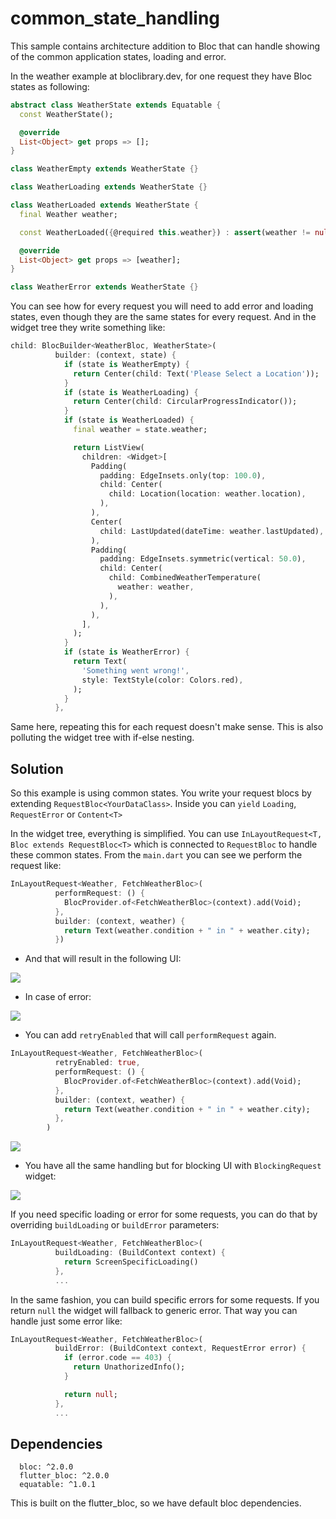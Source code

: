 # common_state_handling

This sample contains architecture addition to Bloc that can handle showing of the common application states, loading and error.

In the weather example at bloclibrary.dev, for one request they have Bloc states as following:

```dart
abstract class WeatherState extends Equatable {
  const WeatherState();

  @override
  List<Object> get props => [];
}

class WeatherEmpty extends WeatherState {}

class WeatherLoading extends WeatherState {}

class WeatherLoaded extends WeatherState {
  final Weather weather;

  const WeatherLoaded({@required this.weather}) : assert(weather != null);

  @override
  List<Object> get props => [weather];
}

class WeatherError extends WeatherState {}

```

You can see how for every request you will need to add error and loading states, even though they are the same states for every request. And in the widget tree they write something like:

```dart
child: BlocBuilder<WeatherBloc, WeatherState>(
          builder: (context, state) {
            if (state is WeatherEmpty) {
              return Center(child: Text('Please Select a Location'));
            }
            if (state is WeatherLoading) {
              return Center(child: CircularProgressIndicator());
            }
            if (state is WeatherLoaded) {
              final weather = state.weather;

              return ListView(
                children: <Widget>[
                  Padding(
                    padding: EdgeInsets.only(top: 100.0),
                    child: Center(
                      child: Location(location: weather.location),
                    ),
                  ),
                  Center(
                    child: LastUpdated(dateTime: weather.lastUpdated),
                  ),
                  Padding(
                    padding: EdgeInsets.symmetric(vertical: 50.0),
                    child: Center(
                      child: CombinedWeatherTemperature(
                        weather: weather,
                      ),
                    ),
                  ),
                ],
              );
            }
            if (state is WeatherError) {
              return Text(
                'Something went wrong!',
                style: TextStyle(color: Colors.red),
              );
            }
          },
```

Same here, repeating this for each request doesn't make sense. This is also polluting the widget tree with if-else nesting.

## Solution

So this example is using common states. You write your request blocs by extending `RequestBloc<YourDataClass>`. Inside you can `yield` `Loading`, `RequestError` or `Content<T>`

In the widget tree, everything is simplified. You can use `InLayoutRequest<T, Bloc extends RequestBloc<T>` which is connected to `RequestBloc` to handle these common states. From the `main.dart` you can see we perform the request like:

```dart
InLayoutRequest<Weather, FetchWeatherBloc>(
          performRequest: () {
            BlocProvider.of<FetchWeatherBloc>(context).add(Void);
          },
          builder: (context, weather) {
            return Text(weather.condition + " in " + weather.city);
          })
```

- And that will result in the following UI:

![](https://media.giphy.com/media/gKxpPQ5JTQsA2yaO9u/giphy.gif)

- In case of error:

![](https://media.giphy.com/media/ZB8LuAr67ViaubCPUx/giphy.gif)

- You can add `retryEnabled` that will call `performRequest` again.

```dart
InLayoutRequest<Weather, FetchWeatherBloc>(
          retryEnabled: true,
          performRequest: () {
            BlocProvider.of<FetchWeatherBloc>(context).add(Void);
          },
          builder: (context, weather) {
            return Text(weather.condition + " in " + weather.city);
          },
        )
```

![](https://media.giphy.com/media/TH6HWYxZiOPdpYUEvO/giphy.gif)

- You have all the same handling but for blocking UI with `BlockingRequest` widget:

![](https://media.giphy.com/media/eKsrN1VnvtBV2oPjKh/giphy.gif)


If you need specific loading or error for some requests, you can do that by overriding `buildLoading` or `buildError` parameters:

```dart
InLayoutRequest<Weather, FetchWeatherBloc>(
          buildLoading: (BuildContext context) {
            return ScreenSpecificLoading()
          },
          ...
```

In the same fashion, you can build specific errors for some requests. If you return `null` the widget will fallback to generic error. That way you can handle just some error like:

```dart
InLayoutRequest<Weather, FetchWeatherBloc>(
          buildError: (BuildContext context, RequestError error) {
            if (error.code == 403) {
              return UnathorizedInfo();
            }

            return null;
          },
          ...
```

## Dependencies

```
  bloc: ^2.0.0
  flutter_bloc: ^2.0.0
  equatable: ^1.0.1
```

This is built on the flutter_bloc, so we have default bloc dependencies.

